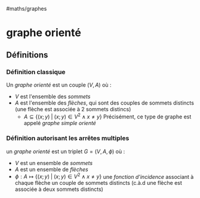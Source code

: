 #maths/graphes 
# graphe orienté

## Définitions
### Définition classique
Un _graphe orienté_ est un couple $(V, A)$ où :
 - $V$ est l'ensemble des _sommets_
 - $A$ est l'ensemble des _flèches_, qui sont des couples de sommets distincts (une flèche est associée à 2 sommets distincs)
     - $A \subseteq \left\{ (x;y) \;|\; (x;y)\in V^2 \wedge x\neq y \right\}$
Précisément, ce type de graphe est appelé _graphe simple orienté_

### Définition autorisant les arrêtes multiples
un _graphe orienté_ est un triplet $G = (V, A, \phi)$ où :
- $V$ est un ensemble de _sommets_
- $A$ est un ensemble de _flèches_
- $\phi : A \mapsto \left\{ (x; y) \;|\; (x; y) \in V^2 \wedge x\neq y \right\}$ une _fonction d'incidence_ associant à chaque flèche un couple de sommets distincts (c.à.d une flèche est associée à deux sommets distincts)



